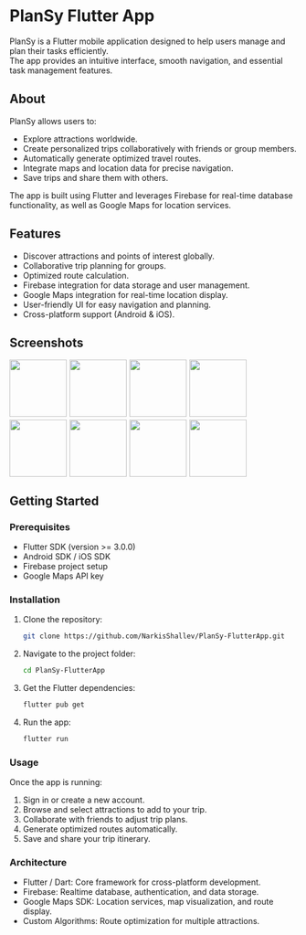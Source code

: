 # PlanSy Flutter App

PlanSy is a Flutter mobile application designed to help users manage and plan their tasks efficiently.   
The app provides an intuitive interface, smooth navigation, and essential task management features.

## About
PlanSy allows users to:
- Explore attractions worldwide.
- Create personalized trips collaboratively with friends or group members.
- Automatically generate optimized travel routes.
- Integrate maps and location data for precise navigation.
- Save trips and share them with others.

The app is built using Flutter and leverages Firebase for real-time database functionality, as well as Google Maps for location services.

## Features
- Discover attractions and points of interest globally.
- Collaborative trip planning for groups.
- Optimized route calculation.
- Firebase integration for data storage and user management.
- Google Maps integration for real-time location display.
- User-friendly UI for easy navigation and planning.
- Cross-platform support (Android & iOS).

## Screenshots
<div style="display: flex; flex-wrap: wrap; gap: 5px;">
  <img src="https://user-images.githubusercontent.com/45766957/131857513-64c780da-5db5-4574-8226-34c2dcc503cb.jpeg" width="100">
  <img src="https://user-images.githubusercontent.com/45766957/131863976-5aa4ced8-0060-4b4b-abc4-f122c895bca0.jpeg" width="100">
  <img src="https://user-images.githubusercontent.com/45766957/131864200-39648b95-6d70-40d3-8a0d-688dd3241439.jpeg" width="100">
  <img src="https://user-images.githubusercontent.com/45766957/131864218-04e594e1-d87a-45db-8775-f7517e891bde.jpeg" width="100">
  <img src="https://user-images.githubusercontent.com/45766957/131864225-369b2081-f24d-4f3a-80ff-9fae4d0d83cb.jpeg" width="100">
  <img src="https://user-images.githubusercontent.com/45766957/131864232-a39d8c56-5ac4-44f9-8104-16c7fdbbfa25.jpeg" width="100">
  <img src="https://user-images.githubusercontent.com/45766957/131864250-b9f88828-e971-4f20-86c8-27b9f1aa7b9c.jpeg" width="100">
  <img src="https://user-images.githubusercontent.com/45766957/131864257-aba61e8a-a45e-42d1-be87-9ca24c40da48.jpeg" width="100">
</div>

## Getting Started
### Prerequisites

- Flutter SDK (version >= 3.0.0)
- Android SDK / iOS SDK
- Firebase project setup
- Google Maps API key

### Installation

1. Clone the repository:
   ```bash
   git clone https://github.com/NarkisShallev/PlanSy-FlutterApp.git
   ```
2. Navigate to the project folder:
    ```bash
   cd PlanSy-FlutterApp
   ```
4. Get the Flutter dependencies:
   ```bash
   flutter pub get
   ```
5. Run the app:
   ```bash
   flutter run
   ```

### Usage
Once the app is running:
1. Sign in or create a new account.
2. Browse and select attractions to add to your trip.
3. Collaborate with friends to adjust trip plans.
4. Generate optimized routes automatically.
5. Save and share your trip itinerary.

### Architecture
* Flutter / Dart: Core framework for cross-platform development.
* Firebase: Realtime database, authentication, and data storage.
* Google Maps SDK: Location services, map visualization, and route display.
* Custom Algorithms: Route optimization for multiple attractions.
